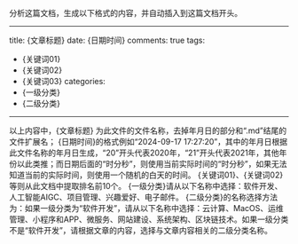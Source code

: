 分析这篇文档，生成以下格式的内容，并自动插入到这篇文档开头。

---
title: {文章标题}
date: {日期时间}
comments: true
tags:
- {关键词01}
- {关键词02}
- {关键词03}
categories:
- {一级分类}
- {二级分类}
---

以上内容中，{文章标题} 为此文件的文件名称，去掉年月日的部分和“.md”结尾的文件扩展名；
{日期时间}的格式例如“2024-09-17 17:27:20”，其中的年月日根据此文件名称的年月日生成，“20”开头代表2020年，“21”开头代表2021年，其他年份以此类推；而日期后面的“时分秒”，则使用当前实际时间的“时分秒”，如果无法知道当前的实际时间，则使用一个随机的白天的时间。
{关键词01}、{关键词02}等则从此文档中提取排名前10个。
{一级分类}请从以下名称中选择：软件开发、人工智能AIGC、项目管理、兴趣爱好、电子邮件。
{二级分类}的名称选择方法为：如果一级分类为“软件开发”，请从以下名称中选择：云计算、MacOS、运维管理、小程序和APP、微服务、网站建设、系统架构、区块链技术。如果一级分类不是“软件开发”，请根据文章的内容，选择与文章内容相关的二级分类名称。